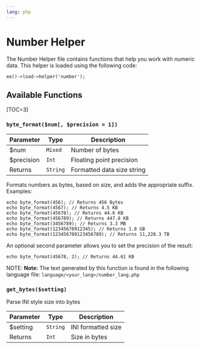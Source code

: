 ```yaml
---
lang: php
---
```


<!--
    This source file is part of the open source project
    ExpressionEngine User Guide (https://github.com/ExpressionEngine/ExpressionEngine-User-Guide)

    @link      https://expressionengine.com/
    @copyright Copyright (c) 2003-2020, Packet Tide, LLC (https://ellislab.com)
    @license   https://expressionengine.com/license Licensed under Apache License, Version 2.0
-->

# Number Helper

The Number Helper file contains functions that help you work with numeric data. This helper is loaded using the following code:

    ee()->load->helper('number');

## Available Functions

[TOC=3]

### `byte_format($num[, $precision = 1])`

| Parameter   | Type     | Description                |
| ----------- | -------- | -------------------------- |
| \$num       | `Mixed`  | Number of bytes            |
| \$precision | `Int`    | Floating point precision   |
| Returns     | `String` | Formatted data size string |

Formats numbers as bytes, based on size, and adds the appropriate suffix. Examples:

    echo byte_format(456); // Returns 456 Bytes
    echo byte_format(4567); // Returns 4.5 KB
    echo byte_format(45678); // Returns 44.6 KB
    echo byte_format(456789); // Returns 447.8 KB
    echo byte_format(3456789); // Returns 3.3 MB
    echo byte_format(12345678912345); // Returns 1.8 GB
    echo byte_format(123456789123456789); // Returns 11,228.3 TB

An optional second parameter allows you to set the precision of the result:

    echo byte_format(45678, 2); // Returns 44.61 KB

NOTE: **Note:** The text generated by this function is found in the following language file: `language/<your_lang>/number_lang.php`

### `get_bytes($setting)`

Parse INI style size into bytes

| Parameter | Type     | Description        |
| --------- | -------- | ------------------ |
| \$setting | `String` | INI formatted size |
| Returns   | `Int`    | Size in bytes      |
